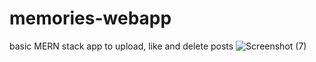 # memories-webapp
basic MERN stack app to upload, like and delete posts
![Screenshot (7)](https://user-images.githubusercontent.com/65077819/175473892-49403eac-0270-4249-b5b0-33ea55149c14.png)
